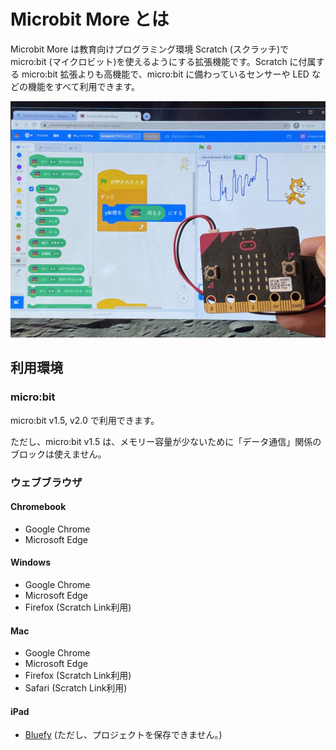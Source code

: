 # Microbit More とは

Microbit More は教育向けプログラミング環境 Scratch (スクラッチ)で micro:bit (マイクロビット)を使えるようにする拡張機能です。Scratch に付属する micro:bit 拡張よりも高機能で、micro:bit に備わっているセンサーや LED などの機能をすべて利用できます。

![](microbit_more-microbit_light-1024x768.jpg ':size=400')

[](https://www.youtube.com/embed/etjPQkMToK8 ':include :type=iframe width=100% height=400px')

## 利用環境

### micro:bit

micro:bit v1.5, v2.0 で利用できます。

ただし、micro:bit v1.5 は、メモリー容量が少ないために「データ通信」関係のブロックは使えません。

### ウェブブラウザ

#### Chromebook
- Google Chrome
- Microsoft Edge

#### Windows
- Google Chrome
- Microsoft Edge
- Firefox (Scratch Link利用)

#### Mac
- Google Chrome
- Microsoft Edge
- Firefox (Scratch Link利用)
- Safari (Scratch Link利用)

#### iPad
- [Bluefy](https://apps.apple.com/jp/app/bluefy-web-ble-browser/id1492822055) (ただし、プロジェクトを保存できません。)
